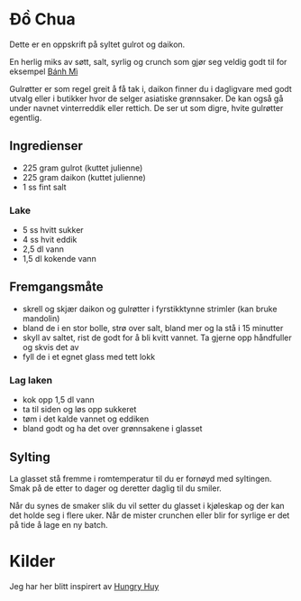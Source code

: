 # Đồ Chua

Dette er en oppskrift på syltet gulrot og daikon.

En herlig miks av søtt, salt, syrlig og crunch som gjør seg veldig godt til for eksempel [Bánh Mì](bahn-mi.md)

Gulrøtter er som regel greit å få tak i, daikon finner du i dagligvare med godt utvalg eller i butikker hvor de selger asiatiske grønnsaker. De kan også gå under navnet vinterreddik eller rettich. De ser ut som digre, hvite gulrøtter egentlig.

## Ingredienser
- 225 gram gulrot (kuttet julienne)
- 225 gram daikon (kuttet julienne)
- 1 ss fint salt

### Lake
- 5 ss hvitt sukker
- 4 ss hvit eddik
- 2,5 dl vann
- 1,5 dl kokende vann

## Fremgangsmåte

- skrell og skjær daikon og gulrøtter i fyrstikktynne strimler (kan bruke mandolin)
- bland de i en stor bolle, strø over salt, bland mer og la stå i 15 minutter
- skyll av saltet, rist de godt for å bli kvitt vannet. Ta gjerne opp håndfuller og skvis det av
- fyll de i et egnet glass med tett lokk

### Lag laken

- kok opp 1,5 dl vann
- ta til siden og løs opp sukkeret
- tøm i det kalde vannet og eddiken
- bland godt og ha det over grønnsakene i glasset

## Sylting
La glasset stå fremme i romtemperatur til du er fornøyd med syltingen.
Smak på de etter to dager og deretter daglig til du smiler.

Når du synes de smaker slik du vil setter du glasset i kjøleskap og der kan det holde seg i flere uker.
Når de mister crunchen eller blir for syrlige er det på tide å lage en ny batch.

# Kilder

Jeg har her blitt inspirert av [Hungry Huy](https://www.hungryhuy.com/)